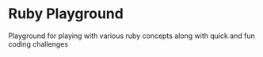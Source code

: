 # Ruby Playground
Playground for playing with various ruby concepts along with quick and fun coding challenges

